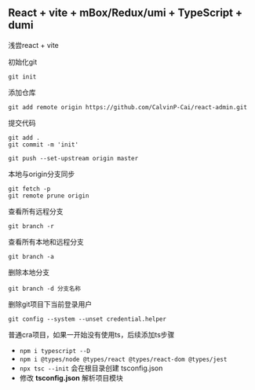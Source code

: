 
## React + vite + mBox/Redux/umi + TypeScript + dumi
浅尝react + vite

初始化git
```
git init
```

添加仓库
```
git add remote origin https://github.com/CalvinP-Cai/react-admin.git
```

提交代码
```
git add .
git commit -m 'init'

git push --set-upstream origin master
```

本地与origin分支同步
```
git fetch -p
git remote prune origin
```

查看所有远程分支
```
git branch -r
```
查看所有本地和远程分支
```
git branch -a
```
删除本地分支
```
git branch -d 分支名称
```

删除git项目下当前登录用户
```
git config --system --unset credential.helper
```

普通cra项目，如果一开始没有使用ts，后续添加ts步骤
  - ` npm i typescript --D `
  - ` npm i @types/node @types/react @types/react-dom @types/jest `
  - ` npx tsc --init ` 会在根目录创建 tsconfig.json
  - 修改 **tsconfig.json** 解析项目模块